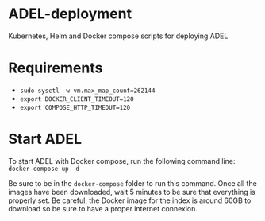 # ADEL-deployment
Kubernetes, Helm and Docker compose scripts for deploying ADEL

# Requirements
* `sudo sysctl -w vm.max_map_count=262144`
* `export DOCKER_CLIENT_TIMEOUT=120`
* `export COMPOSE_HTTP_TIMEOUT=120`

# Start ADEL
To start ADEL with Docker compose, run the following command line:
```docker-compose up -d```

Be sure to be in the `docker-compose` folder to run this command. Once all the images have been downloaded, wait 5 minutes to be sure that everything is properly set. Be careful, the Docker image for the index is around 60GB to download so be sure to have a proper internet connexion.
